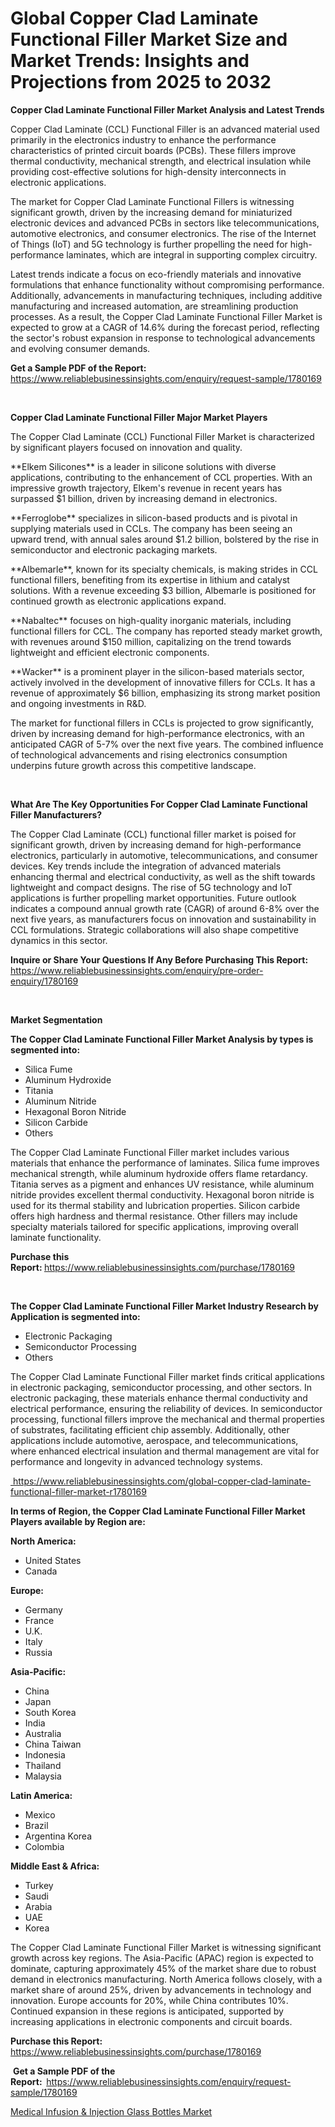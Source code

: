 <p><h1>Global Copper Clad Laminate Functional Filler Market Size and Market Trends: Insights and Projections from 2025 to 2032</h1></p><p><strong>Copper Clad Laminate Functional Filler Market Analysis and Latest Trends</strong></p>
<p><p>Copper Clad Laminate (CCL) Functional Filler is an advanced material used primarily in the electronics industry to enhance the performance characteristics of printed circuit boards (PCBs). These fillers improve thermal conductivity, mechanical strength, and electrical insulation while providing cost-effective solutions for high-density interconnects in electronic applications. </p><p>The market for Copper Clad Laminate Functional Fillers is witnessing significant growth, driven by the increasing demand for miniaturized electronic devices and advanced PCBs in sectors like telecommunications, automotive electronics, and consumer electronics. The rise of the Internet of Things (IoT) and 5G technology is further propelling the need for high-performance laminates, which are integral in supporting complex circuitry.</p><p>Latest trends indicate a focus on eco-friendly materials and innovative formulations that enhance functionality without compromising performance. Additionally, advancements in manufacturing techniques, including additive manufacturing and increased automation, are streamlining production processes. As a result, the Copper Clad Laminate Functional Filler Market is expected to grow at a CAGR of 14.6% during the forecast period, reflecting the sector's robust expansion in response to technological advancements and evolving consumer demands.</p></p>
<p><strong>Get a Sample PDF of the Report:&nbsp;</strong> <a href="https://www.reliablebusinessinsights.com/enquiry/request-sample/1780169?utm_campaign=2238&utm_medium=2&utm_source=Github&utm_content=ia&utm_term=25032025&utm_id=copper-clad-laminate-functional-filler">https://www.reliablebusinessinsights.com/enquiry/request-sample/1780169</a></p>
<p>&nbsp;</p>
<p><strong>Copper Clad Laminate Functional Filler Major Market Players</strong></p>
<p><p>The Copper Clad Laminate (CCL) Functional Filler Market is characterized by significant players focused on innovation and quality. </p><p>**Elkem Silicones** is a leader in silicone solutions with diverse applications, contributing to the enhancement of CCL properties. With an impressive growth trajectory, Elkem's revenue in recent years has surpassed $1 billion, driven by increasing demand in electronics.</p><p>**Ferroglobe** specializes in silicon-based products and is pivotal in supplying materials used in CCLs. The company has been seeing an upward trend, with annual sales around $1.2 billion, bolstered by the rise in semiconductor and electronic packaging markets.</p><p>**Albemarle**, known for its specialty chemicals, is making strides in CCL functional fillers, benefiting from its expertise in lithium and catalyst solutions. With a revenue exceeding $3 billion, Albemarle is positioned for continued growth as electronic applications expand.</p><p>**Nabaltec** focuses on high-quality inorganic materials, including functional fillers for CCL. The company has reported steady market growth, with revenues around $150 million, capitalizing on the trend towards lightweight and efficient electronic components.</p><p>**Wacker** is a prominent player in the silicon-based materials sector, actively involved in the development of innovative fillers for CCLs. It has a revenue of approximately $6 billion, emphasizing its strong market position and ongoing investments in R&D.</p><p>The market for functional fillers in CCLs is projected to grow significantly, driven by increasing demand for high-performance electronics, with an anticipated CAGR of 5-7% over the next five years. The combined influence of technological advancements and rising electronics consumption underpins future growth across this competitive landscape.</p></p>
<p>&nbsp;</p>
<p><strong>What Are The Key Opportunities For Copper Clad Laminate Functional Filler Manufacturers?</strong></p>
<p><p>The Copper Clad Laminate (CCL) functional filler market is poised for significant growth, driven by increasing demand for high-performance electronics, particularly in automotive, telecommunications, and consumer devices. Key trends include the integration of advanced materials enhancing thermal and electrical conductivity, as well as the shift towards lightweight and compact designs. The rise of 5G technology and IoT applications is further propelling market opportunities. Future outlook indicates a compound annual growth rate (CAGR) of around 6-8% over the next five years, as manufacturers focus on innovation and sustainability in CCL formulations. Strategic collaborations will also shape competitive dynamics in this sector.</p></p>
<p><strong>Inquire or Share Your Questions If Any Before Purchasing This Report:</strong> <a href="https://www.reliablebusinessinsights.com/enquiry/pre-order-enquiry/1780169?utm_campaign=2238&utm_medium=2&utm_source=Github&utm_content=ia&utm_term=25032025&utm_id=copper-clad-laminate-functional-filler">https://www.reliablebusinessinsights.com/enquiry/pre-order-enquiry/1780169</a></p>
<p>&nbsp;</p>
<p><strong>Market Segmentation</strong></p>
<p><strong>The Copper Clad Laminate Functional Filler Market Analysis by types is segmented into:</strong></p>
<p><ul><li>Silica Fume</li><li>Aluminum Hydroxide</li><li>Titania</li><li>Aluminum Nitride</li><li>Hexagonal Boron Nitride</li><li>Silicon Carbide</li><li>Others</li></ul></p>
<p><p>The Copper Clad Laminate Functional Filler market includes various materials that enhance the performance of laminates. Silica fume improves mechanical strength, while aluminum hydroxide offers flame retardancy. Titania serves as a pigment and enhances UV resistance, while aluminum nitride provides excellent thermal conductivity. Hexagonal boron nitride is used for its thermal stability and lubrication properties. Silicon carbide offers high hardness and thermal resistance. Other fillers may include specialty materials tailored for specific applications, improving overall laminate functionality.</p></p>
<p><strong>Purchase this Report:&nbsp;</strong><a href="https://www.reliablebusinessinsights.com/purchase/1780169?utm_campaign=2238&utm_medium=2&utm_source=Github&utm_content=ia&utm_term=25032025&utm_id=copper-clad-laminate-functional-filler">https://www.reliablebusinessinsights.com/purchase/1780169</a></p>
<p>&nbsp;</p>
<p><strong>The Copper Clad Laminate Functional Filler Market Industry Research by Application is segmented into:</strong></p>
<p><ul><li>Electronic Packaging</li><li>Semiconductor Processing</li><li>Others</li></ul></p>
<p><p>The Copper Clad Laminate Functional Filler market finds critical applications in electronic packaging, semiconductor processing, and other sectors. In electronic packaging, these materials enhance thermal conductivity and electrical performance, ensuring the reliability of devices. In semiconductor processing, functional fillers improve the mechanical and thermal properties of substrates, facilitating efficient chip assembly. Additionally, other applications include automotive, aerospace, and telecommunications, where enhanced electrical insulation and thermal management are vital for performance and longevity in advanced technology systems.</p></p>
<p><a href="https://www.reliablebusinessinsights.com/global-copper-clad-laminate-functional-filler-market-r1780169?utm_campaign=2238&utm_medium=2&utm_source=Github&utm_content=ia&utm_term=25032025&utm_id=copper-clad-laminate-functional-filler">&nbsp;https://www.reliablebusinessinsights.com/global-copper-clad-laminate-functional-filler-market-r1780169</a></p>
<p><strong>In terms of Region, the Copper Clad Laminate Functional Filler Market Players available by Region are:</strong></p>
<p>
    <p> <strong> North America: </strong>
        <ul>
            <li>United States</li>
            <li>Canada</li>
        </ul>
        </p> 
    <p> <strong> Europe: </strong>
        <ul>
            <li>Germany</li>
            <li>France</li>
            <li>U.K.</li>
            <li>Italy</li>
            <li>Russia</li>
        </ul>
        </p> 
    <p> <strong> Asia-Pacific: </strong>
        <ul>
            <li>China</li>
            <li>Japan</li>
            <li>South Korea</li>
            <li>India</li>
            <li>Australia</li>
            <li>China Taiwan</li>
            <li>Indonesia</li>
            <li>Thailand</li>
            <li>Malaysia</li>
        </ul>
        </p> 
    <p> <strong> Latin America: </strong>
        <ul>
            <li>Mexico</li>
            <li>Brazil</li>
            <li>Argentina Korea</li>
            <li>Colombia</li>
        </ul>
        </p> 
    <p> <strong> Middle East & Africa: </strong>
        <ul>
            <li>Turkey</li>
            <li>Saudi</li>
            <li>Arabia</li>
            <li>UAE</li>
            <li>Korea</li>
        </ul>
    </p>
    </p>
<p><p>The Copper Clad Laminate Functional Filler Market is witnessing significant growth across key regions. The Asia-Pacific (APAC) region is expected to dominate, capturing approximately 45% of the market share due to robust demand in electronics manufacturing. North America follows closely, with a market share of around 25%, driven by advancements in technology and innovation. Europe accounts for 20%, while China contributes 10%. Continued expansion in these regions is anticipated, supported by increasing applications in electronic components and circuit boards.</p></p>
<p><strong>Purchase this Report: </strong><a href="https://www.reliablebusinessinsights.com/purchase/1780169?utm_campaign=2238&utm_medium=2&utm_source=Github&utm_content=ia&utm_term=25032025&utm_id=copper-clad-laminate-functional-filler">https://www.reliablebusinessinsights.com/purchase/1780169</a></p>
<p>&nbsp;<strong>Get a Sample PDF of the Report:&nbsp;&nbsp;</strong><a href="https://www.reliablebusinessinsights.com/enquiry/request-sample/1780169?utm_campaign=2238&utm_medium=2&utm_source=Github&utm_content=ia&utm_term=25032025&utm_id=copper-clad-laminate-functional-filler">https://www.reliablebusinessinsights.com/enquiry/request-sample/1780169</a></p>
<p><strong></strong></p>
<p><p><a href="https://github.com/hgf64gh/Market-Research-Report-List-2/blob/main/medical-infusion-injection-glass-bottles-market.md?utm_campaign=2238&utm_medium=2&utm_source=Github&utm_content=ia&utm_term=25032025&utm_id=copper-clad-laminate-functional-filler">Medical Infusion & Injection Glass Bottles Market</a></p></p>